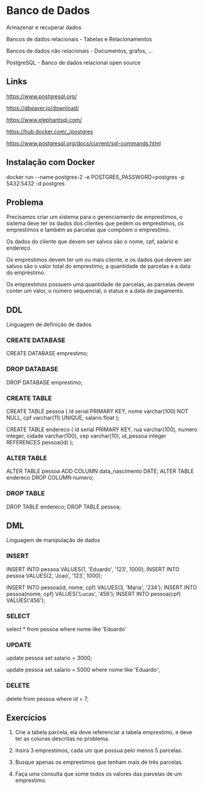 # Banco de Dados

Armazenar e recuperar dados

Bancos de dados relacionais - Tabelas e Relacionamentos

Bancos de dados não relacionais - Documentos, grafos, ...

PostgreSQL - Banco de dados relacional open source

## Links

https://www.postgresql.org/

https://dbeaver.io/download/

https://www.elephantsql.com/

https://hub.docker.com/_/postgres

https://www.postgresql.org/docs/current/sql-commands.html

## Instalação com Docker

docker run --name postgres-2 -e POSTGRES_PASSWORD=postgres -p 5432:5432 -d postgres

## Problema

Precisamos criar um sistema para o gerenciamento de emprestimos, o sistema deve ter os dados dos clientes que pedem os emprestimos, os emprestimos e também as 
parcelas que compõem o emprestimo.

Os dados do cliente que devem ser salvos são o nome, cpf, salario e endereço.

Os emprestimos devem ter um ou mais cliente, e os dados que devem ser salvos são o valor total do emprestimo, a quantidade de parcelas e a data do empréstimo.

Os emprestimos possuem uma quantidade de parcelas, as parcelas devem conter um valor, o número sequencial, o status e a data de pagamento.

## DDL

Linguagem de definição de dados

### CREATE DATABASE

  CREATE DATABASE emprestimo;

### DROP DATABASE

  DROP DATABASE emprestimo;

### CREATE TABLE

  CREATE TABLE pessoa (
    id serial PRIMARY KEY,
    nome varchar(100) NOT NULL,
    cpf varchar(11) UNIQUE,
    salario float
  );
  
  CREATE TABLE endereco (
    id serial PRIMARY KEY,
    rua varchar(100),
    numero integer,
    cidade varchar(100),
    cep varchar(10),
    id_pessoa integer REFERENCES pessoa(id)
  );
  

### ALTER TABLE

  ALTER TABLE pessoa ADD COLUMN data_nascimento DATE;
  ALTER TABLE endereco DROP COLUMN numero;

### DROP TABLE

  DROP TABLE endereco;
  DROP TABLE pessoa;

## DML

Linguagem de manipulação de dados

### INSERT

  INSERT INTO pessoa VALUES(1, 'Eduardo', '123', 1000);
  INSERT INTO pessoa VALUES(2, 'Joao', '123', 1000);
  
  INSERT INTO pessoa(id, nome, cpf) VALUES(3, 'Maria', '234');
  INSERT INTO pessoa(nome, cpf) VALUES('Lucas', '456');
  INSERT INTO pessoa(cpf) VALUES('456');

### SELECT

  select *
  from pessoa
  where nome like 'Eduardo'

### UPDATE

  update pessoa
  set salario = 3000;

  update pessoa 
  set salario = 5000
  where nome like 'Eduardo';

### DELETE

  delete from pessoa
  where id = 7;

## Exercícios

1) Crie a tabela parcela, ela deve referenciar a tabela emprestimo, e deve ter as colunas descritas no problema.

2) Insira 3 emprestimos, cada um que possua pelo menos 5 parcelas.

3) Busque apenas os emprestimos que tenham mais de três parcelas.

4) Faça uma consulta que some todos os valores das parcelas de um emprestimo.
